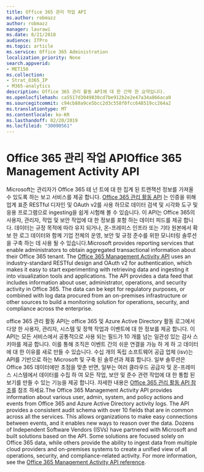 ```yaml
---
title: Office 365 관리 작업 API
ms.author: robmazz
author: robmazz
manager: laurawi
ms.date: 8/21/2018
audience: ITPro
ms.topic: article
ms.service: Office 365 Administration
localization_priority: None
search.appverid:
- MET150
ms.collection:
- Strat_O365_IP
- M365-analytics
description: Office 365 관리 활동 API에 대 한 간략 한 요약입니다.
ms.openlocfilehash: ca5517d3049830cd7be912b2e2e47a34a866aca0
ms.sourcegitcommit: c94cb88a9ce5bcc2d3c558f0fcc648519cc264a2
ms.translationtype: MT
ms.contentlocale: ko-KR
ms.lasthandoff: 02/20/2019
ms.locfileid: "30090561"
---
```

# <a name="office-365-management-activity-api"></a><span data-ttu-id="82faa-103">Office 365 관리 작업 API</span><span class="sxs-lookup"><span data-stu-id="82faa-103">Office 365 Management Activity API</span></span>
<span data-ttu-id="82faa-p101">Microsoft는 관리자가 Office 365 테 넌 트에 대 한 집계 된 트랜잭션 정보를 가져올 수 있도록 하는 보고 서비스를 제공 합니다. [Office 365 관리 활동 API](https://docs.microsoft.com/office/office-365-management-api/office-365-management-apis-overview) 는 인증을 위해 업계 표준 RESTful 디자인 및 OAuth v2를 사용 하므로 데이터 검색 및 시각화 도구 및 응용 프로그램으로 ingesting을 쉽게 시험해 볼 수 있습니다. 이 API는 Office 365의 사용자, 관리자, 작업 및 보안 작업에 대 한 정보를 포함 하는 데이터 피드를 제공 합니다. 데이터는 규정 목적에 따라 유지 되거나, 온-프레미스 인프라 또는 기타 원본에서 확보 한 로그 데이터와 함께 기업 전체의 운영, 보안 및 규정 준수를 위한 모니터링 솔루션을 구축 하는 데 사용 될 수 있습니다.</span><span class="sxs-lookup"><span data-stu-id="82faa-p101">Microsoft provides reporting services that enable administrators to obtain aggregated transactional information about their Office 365 tenant. The [Office 365 Management Activity API](https://docs.microsoft.com/office/office-365-management-api/office-365-management-apis-overview) uses an industry-standard RESTful design and OAuth v2 for authentication, which makes it easy to start experimenting with retrieving data and ingesting it into visualization tools and applications. The API provides a data feed that includes information about user, administrator, operations, and security activity in Office 365. The data can be kept for regulatory purposes, or combined with log data procured from an on-premises infrastructure or other sources to build a monitoring solution for operations, security, and compliance across the enterprise.</span></span>

<span data-ttu-id="82faa-p102">office 365 관리 활동 API는 office 365 및 Azure Active Directory 활동 로그에서 다양 한 사용자, 관리자, 시스템 및 정책 작업과 이벤트에 대 한 정보를 제공 합니다. 이 API는 모든 서비스에서 공통적으로 사용 되는 필드가 10 개를 넘는 일관성 있는 감사 스키마를 제공 합니다. 이를 통해 조직은 이벤트 간의 쉬운 연결을 가능 하 게 하 고 데이터에 대 한 이유를 새로 만들 수 있습니다. 수십 개의 독립 소프트웨어 공급 업체 (isv)는 API를 기반으로 하는 Microsoft 및 구축 된 솔루션과 제휴 합니다. 일부 솔루션은 Office 365 데이터에만 초점을 맞춘 반면, 일부는 여러 클라우드 공급자 및 온-프레미스 시스템에서 데이터를 수집 하 여 모든 작업, 보안 및 준수 관련 작업에 대 한 통합 된 보기를 만들 수 있는 기능을 제공 합니다. 자세한 내용은 [Office 365 관리 활동 API 참조](https://docs.microsoft.com/office/office-365-management-api/office-365-management-activity-api-reference)를 참조 하세요.</span><span class="sxs-lookup"><span data-stu-id="82faa-p102">The Office 365 Management Activity API provides information about various user, admin, system, and policy actions and events from Office 365 and Azure Active Directory activity logs. The API provides a consistent audit schema with over 10 fields that are in common across all the services. This allows organizations to make easy connections between events, and it enables new ways to reason over the data. Dozens of Independent Software Vendors (ISVs) have partnered with Microsoft and built solutions based on the API. Some solutions are focused solely on Office 365 data, while others provide the ability to ingest data from multiple cloud providers and on-premises systems to create a unified view of all operations, security, and compliance-related activity. For more information, see the [Office 365 Management Activity API reference](https://docs.microsoft.com/office/office-365-management-api/office-365-management-activity-api-reference).</span></span>
